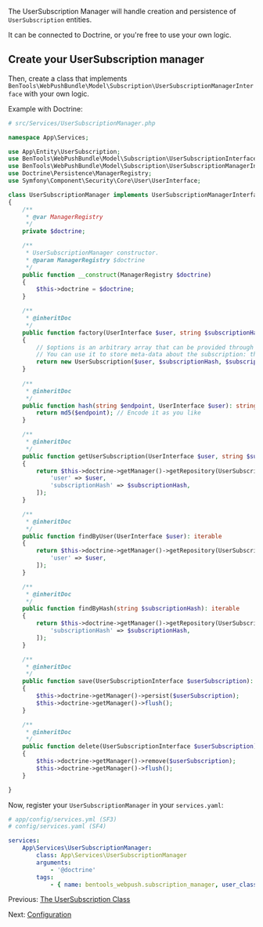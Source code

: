 The UserSubscription Manager will handle creation and persistence of `UserSubscription` entities.

It can be connected to Doctrine, or you're free to use your own logic.

## Create your UserSubscription manager

Then, create a class that implements `BenTools\WebPushBundle\Model\Subscription\UserSubscriptionManagerInterface` with your own logic.

Example with Doctrine:
```php
# src/Services/UserSubscriptionManager.php

namespace App\Services;

use App\Entity\UserSubscription;
use BenTools\WebPushBundle\Model\Subscription\UserSubscriptionInterface;
use BenTools\WebPushBundle\Model\Subscription\UserSubscriptionManagerInterface;
use Doctrine\Persistence\ManagerRegistry;
use Symfony\Component\Security\Core\User\UserInterface;

class UserSubscriptionManager implements UserSubscriptionManagerInterface
{
    /**
     * @var ManagerRegistry
     */
    private $doctrine;

    /**
     * UserSubscriptionManager constructor.
     * @param ManagerRegistry $doctrine
     */
    public function __construct(ManagerRegistry $doctrine)
    {
        $this->doctrine = $doctrine;
    }

    /**
     * @inheritDoc
     */
    public function factory(UserInterface $user, string $subscriptionHash, array $subscription, array $options = []): UserSubscriptionInterface
    {
        // $options is an arbitrary array that can be provided through the front-end code.
        // You can use it to store meta-data about the subscription: the user agent, the referring domain, ...
        return new UserSubscription($user, $subscriptionHash, $subscription);
    }
    
    /**
     * @inheritDoc
     */
    public function hash(string $endpoint, UserInterface $user): string {
        return md5($endpoint); // Encode it as you like    
    }

    /**
     * @inheritDoc
     */
    public function getUserSubscription(UserInterface $user, string $subscriptionHash): ?UserSubscriptionInterface
    {
        return $this->doctrine->getManager()->getRepository(UserSubscription::class)->findOneBy([
            'user' => $user,
            'subscriptionHash' => $subscriptionHash,
        ]);
    }

    /**
     * @inheritDoc
     */
    public function findByUser(UserInterface $user): iterable
    {
        return $this->doctrine->getManager()->getRepository(UserSubscription::class)->findBy([
            'user' => $user,
        ]);
    }

    /**
     * @inheritDoc
     */
    public function findByHash(string $subscriptionHash): iterable
    {
        return $this->doctrine->getManager()->getRepository(UserSubscription::class)->findBy([
            'subscriptionHash' => $subscriptionHash,
        ]);
    }

    /**
     * @inheritDoc
     */
    public function save(UserSubscriptionInterface $userSubscription): void
    {
        $this->doctrine->getManager()->persist($userSubscription);
        $this->doctrine->getManager()->flush();
    }

    /**
     * @inheritDoc
     */
    public function delete(UserSubscriptionInterface $userSubscription): void
    {
        $this->doctrine->getManager()->remove($userSubscription);
        $this->doctrine->getManager()->flush();
    }

}
```

Now, register your `UserSubscriptionManager` in your `services.yaml`:

```yaml
# app/config/services.yml (SF3)
# config/services.yaml (SF4) 

services:
    App\Services\UserSubscriptionManager:
        class: App\Services\UserSubscriptionManager
        arguments:
            - '@doctrine'
        tags:
            - { name: bentools_webpush.subscription_manager, user_class: 'App\Entity\User' }
```

Previous: [The UserSubscription Class](01%20-%20The%20UserSubscription%20Class.md)

Next: [Configuration](03%20-%20Configuration.md)
